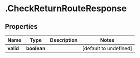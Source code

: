# .CheckReturnRouteResponse

## Properties

Name | Type | Description | Notes
------------ | ------------- | ------------- | -------------
**valid** | **boolean** |  | [default to undefined]

